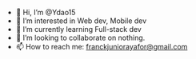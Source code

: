 - 👋 Hi, I’m @Ydao15
- 👀 I’m interested in Web dev, Mobile dev
- 🌱 I’m currently learning Full-stack dev
- 💞️ I’m looking to collaborate on nothing.
- 📫 How to reach me: franckjuniorayafor@gmail.com

<!---
Ydao15/Ydao15 is a ✨ special ✨ repository because its `README.md` (this file) appears on your GitHub profile.
You can click the Preview link to take a look at your changes.
--->
